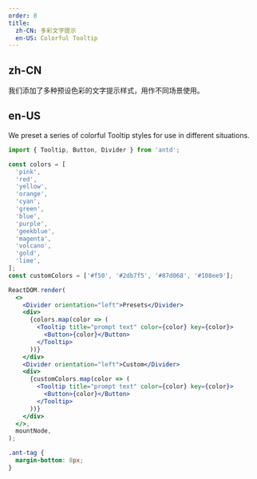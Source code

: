 ```yaml
---
order: 8
title:
  zh-CN: 多彩文字提示
  en-US: Colorful Tooltip
---
```


## zh-CN

我们添加了多种预设色彩的文字提示样式，用作不同场景使用。

## en-US

We preset a series of colorful Tooltip styles for use in different situations.

```jsx
import { Tooltip, Button, Divider } from 'antd';

const colors = [
  'pink',
  'red',
  'yellow',
  'orange',
  'cyan',
  'green',
  'blue',
  'purple',
  'geekblue',
  'magenta',
  'volcano',
  'gold',
  'lime',
];
const customColors = ['#f50', '#2db7f5', '#87d068', '#108ee9'];

ReactDOM.render(
  <>
    <Divider orientation="left">Presets</Divider>
    <div>
      {colors.map(color => (
        <Tooltip title="prompt text" color={color} key={color}>
          <Button>{color}</Button>
        </Tooltip>
      ))}
    </div>
    <Divider orientation="left">Custom</Divider>
    <div>
      {customColors.map(color => (
        <Tooltip title="prompt text" color={color} key={color}>
          <Button>{color}</Button>
        </Tooltip>
      ))}
    </div>
  </>,
  mountNode,
);
```

```css
.ant-tag {
  margin-bottom: 8px;
}
```

